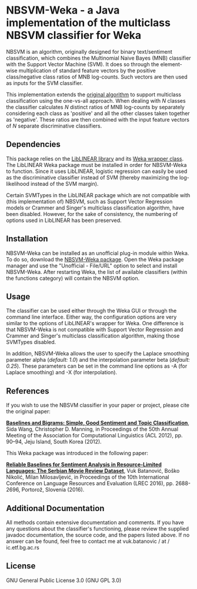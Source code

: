 ﻿# NBSVM-Weka - a Java implementation of the multiclass NBSVM classifier for Weka
NBSVM is an algorithm, originally designed for binary text/sentiment classification, which combines the Multinomial Naive Bayes (MNB) classifier with the Support Vector Machine (SVM).
It does so through the element-wise multiplication of standard feature vectors by the positive class/negative class ratios of MNB log-counts. Such vectors are then used as inputs for the SVM classifier.

This implementation extends the [original algorithm](http://github.com/sidaw/nbsvm) to support multiclass classification using the one-vs-all approach.
When dealing with *N* classes the classifier calculates *N* distinct ratios of MNB log-counts by separately considering each class as 'positive' and all the other classes taken together as 'negative'.
These ratios are then combined with the input feature vectors of *N* separate discriminative classifiers.

## Dependencies
This package relies on the [LibLINEAR library](http://www.csie.ntu.edu.tw/~cjlin/liblinear/) and its [Weka wrapper class](http://github.com/bwaldvogel/liblinear-weka). The LibLINEAR Weka package must be installed in order for NBSVM-Weka to function.
Since it uses LibLINEAR, logistic regression can easily be used as the discriminative classifier instead of SVM (thereby maximizing the log-likelihood instead of the SVM margin).

Certain SVMTypes in the LibLINEAR package which are not compatible with (this implementation of) NBSVM, such as Support Vector Regression models or Crammer and Singer's multiclass classification algorithm, have been disabled.
However, for the sake of consistency, the numbering of options used in LibLINEAR has been preserved.

## Installation
NBSVM-Weka can be installed as an unofficial plug-in module within Weka.
To do so, download the [NBSVM-Weka package](https://github.com/vukbatanovic/NBSVM-Weka/releases/download/v1.0.1/NBSVM-Weka_1.0.1.zip).
Open the Weka package manager and use the "Unofficial - File/URL" option to select and install NBSVM-Weka.
After restarting Weka, the list of available classifiers (within the functions category) will contain the NBSVM option.

## Usage
The classifier can be used either through the Weka GUI or through the command line interface.
Either way, the configuration options are very similar to the options of LibLINEAR's wrapper for Weka.
One difference is that NBSVM-Weka is not compatible with Support Vector Regression and Crammer and Singer's multiclass classification algorithm, making those SVMTypes disabled.

In addition, NBSVM-Weka allows the user to specify the Laplace smoothing parameter alpha (*default: 1.0*) and the interpolation parameter beta (*default: 0.25*).
These parameters can be set in the command line options as -A <double> (for Laplace smoothing) and -X <double> (for interpolation). 

## References
If you wish to use the NBSVM classifier in your paper or project, please cite the original paper:

**[Baselines and Bigrams: Simple, Good Sentiment and Topic Classification](http://nlp.stanford.edu/pubs/sidaw12_simple_sentiment.pdf)**, Sida Wang, Christopher D. Manning, in Proceedings of the 50th Annual Meeting of the Association for Computational Linguistics (ACL 2012), pp. 90–94, Jeju Island, South Korea (2012).

This Weka package was introduced in the following paper:

**[Reliable Baselines for Sentiment Analysis in Resource-Limited Languages: The Serbian Movie Review Dataset](http://www.lrec-conf.org/proceedings/lrec2016/pdf/284_Paper.pdf)**, Vuk Batanović, Boško Nikolić, Milan Milosavljević, in Proceedings of the 10th International Conference on Language Resources and Evaluation (LREC 2016), pp. 2688-2696, Portorož, Slovenia (2016).

## Additional Documentation
All methods contain extensive documentation and comments.
If you have any questions about the classifier's functioning, please review the supplied javadoc documentation, the source code, and the papers listed above.
If no answer can be found, feel free to contact me at vuk.batanovic / at / ic.etf.bg.ac.rs

## License
GNU General Public License 3.0 (GNU GPL 3.0)
